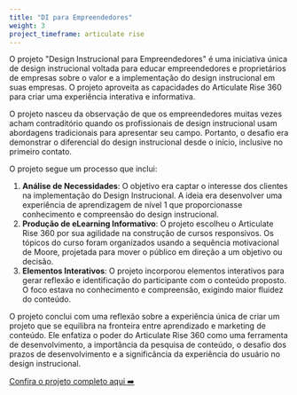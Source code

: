 ```yaml
---
title: "DI para Empreendedores"
weight: 3
project_timeframe: articulate rise
---
```


O projeto "Design Instrucional para Empreendedores" é uma iniciativa única de design instrucional voltada para educar empreendedores e proprietários de empresas sobre o valor e a implementação do design instrucional em suas empresas. O projeto aproveita as capacidades do Articulate Rise 360 para criar uma experiência interativa e informativa.

O projeto nasceu da observação de que os empreendedores muitas vezes acham contraditório quando os profissionais de design instrucional usam abordagens tradicionais para apresentar seu campo. Portanto, o desafio era demonstrar o diferencial do design instrucional desde o início, inclusive no primeiro contato.

O projeto segue um processo que inclui:

1. **Análise de Necessidades**: O objetivo era captar o interesse dos clientes na implementação do Design Instrucional. A ideia era desenvolver uma experiência de aprendizagem de nível 1 que proporcionasse conhecimento e compreensão do design instrucional.
2. **Produção de eLearning Informativo**: O projeto escolheu o Articulate Rise 360 por sua agilidade na construção de cursos responsivos. Os tópicos do curso foram organizados usando a sequência motivacional de Moore, projetada para mover o público em direção a um objetivo ou decisão.
3. **Elementos Interativos**: O projeto incorporou elementos interativos para gerar reflexão e identificação do participante com o conteúdo proposto. O foco estava no conhecimento e compreensão, exigindo maior fluidez do conteúdo.

O projeto conclui com uma reflexão sobre a experiência única de criar um projeto que se equilibra na fronteira entre aprendizado e marketing de conteúdo. Ele enfatiza o poder do Articulate Rise 360 como uma ferramenta de desenvolvimento, a importância da pesquisa de conteúdo, o desafio dos prazos de desenvolvimento e a significância da experiência do usuário no design instrucional.

[Confira o projeto completo aqui ➡️]()